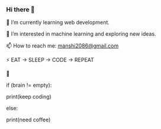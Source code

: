 ### Hi there 👋

<!--
**Manshi-Rathour/Manshi-Rathour** is a ✨ _special_ ✨ repository because its `README.md` (this file) appears on your GitHub profile.

Here are some ideas to get you started:

- 🔭 I’m currently working on ...
- 🌱 I’m currently learning ...
- 👯 I’m looking to collaborate on ...
- 🤔 I’m looking for help with ...
- 💬 Ask me about ...
- 📫 How to reach me:...
- 😄 Pronouns: ...
- ⚡ Fun fact: ...
-->

🌱 I’m currently learning web development.

🔭 I’m interested in machine learning and exploring new ideas.

📫 How to reach me: manshi2086@gmail.com

⚡ EAT -> SLEEP -> CODE -> REPEAT

🙂

if (brain != empty):
   
   print(keep coding)
  
else:

   print(need coffee)
    




    
    
    
